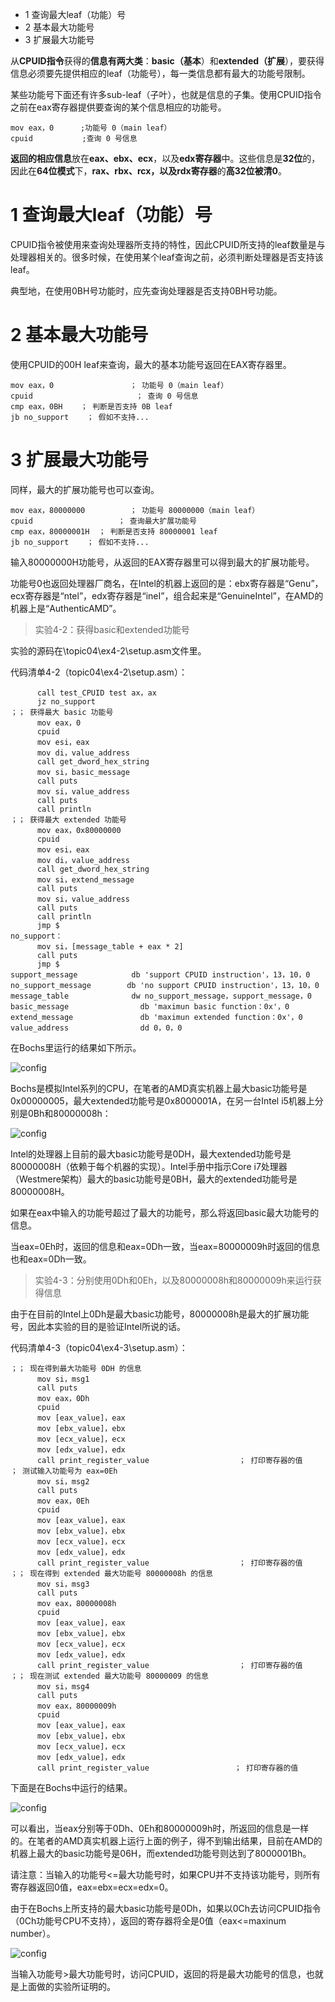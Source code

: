 - 1 查询最大leaf（功能）号
- 2 基本最大功能号
- 3 扩展最大功能号

从**CPUID指令**获得的**信息有两大类**：**basic（基本**）和**extended（扩展**），要获得信息必须要先提供相应的leaf（功能号），每一类信息都有最大的功能号限制。

某些功能号下面还有许多sub\-leaf（子叶），也就是信息的子集。使用CPUID指令之前在eax寄存器提供要查询的某个信息相应的功能号。

```assembly
mov eax，0      ;功能号 0（main leaf）
cpuid           ;查询 0 号信息
```

**返回的相应信息**放在**eax、ebx、ecx**，以及**edx寄存器**中。这些信息是**32位**的，因此在**64位模式**下，**rax、rbx、rcx，以及rdx寄存器**的**高32位被清0**。

# 1 查询最大leaf（功能）号

CPUID指令被使用来查询处理器所支持的特性，因此CPUID所支持的leaf数量是与处理器相关的。很多时候，在使用某个leaf查询之前，必须判断处理器是否支持该leaf。

典型地，在使用0BH号功能时，应先查询处理器是否支持0BH号功能。

# 2 基本最大功能号

使用CPUID的00H leaf来查询，最大的基本功能号返回在EAX寄存器里。

```assembly
mov eax，0                 ； 功能号 0（main leaf）
cpuid                       ； 查询 0 号信息
cmp eax，0BH    ； 判断是否支持 0B leaf
jb no_support    ； 假如不支持...
```

# 3 扩展最大功能号

同样，最大的扩展功能号也可以查询。

```assembly
mov eax，80000000          ； 功能号 80000000（main leaf）
cpuid                   ； 查询最大扩展功能号
cmp eax，80000001H  ； 判断是否支持 80000001 leaf
jb no_support    ； 假如不支持...
```

输入80000000H功能号，从返回的EAX寄存器里可以得到最大的扩展功能号。

功能号0也返回处理器厂商名，在Intel的机器上返回的是：ebx寄存器是“Genu”，ecx寄存器是“ntel”，edx寄存器是“ineI”，组合起来是“GenuineIntel”，在AMD的机器上是“AuthenticAMD”。

>实验4-2：获得basic和extended功能号

实验的源码在\topic04\ex4-2\setup.asm文件里。

代码清单4-2（topic04\ex4-2\setup.asm）：

```assembly
      call test_CPUID test ax，ax
      jz no_support
；； 获得最大 basic 功能号
      mov eax，0
      cpuid
      mov esi，eax
      mov di，value_address
      call get_dword_hex_string
      mov si，basic_message
      call puts
      mov si，value_address
      call puts
      call println
；； 获得最大 extended 功能号
      mov eax，0x80000000
      cpuid
      mov esi，eax
      mov di，value_address
      call get_dword_hex_string
      mov si，extend_message
      call puts
      mov si，value_address
      call puts
      call println
      jmp $
no_support：
      mov si，[message_table + eax * 2]
      call puts
      jmp $
support_message            db 'support CPUID instruction'，13，10，0
no_support_message        db 'no support CPUID instruction'，13，10，0
message_table              dw no_support_message，support_message，0
basic_message                db 'maximun basic function：0x'，0
extend_message               db 'maximun extended function：0x'，0
value_address                dd 0，0，0
```

在Bochs里运行的结果如下所示。

![config](./images/2.png)

Bochs是模拟Intel系列的CPU，在笔者的AMD真实机器上最大basic功能号是0x00000005，最大extended功能号是0x8000001A，在另一台Intel i5机器上分别是0Bh和80000008h：

![config](./images/3.png)

Intel的处理器上目前的最大basic功能号是0DH，最大extended功能号是80000008H（依赖于每个机器的实现）。Intel手册中指示Core i7处理器（Westmere架构）最大的basic功能号是0BH，最大的extended功能号是80000008H。

如果在eax中输入的功能号超过了最大的功能号，那么将返回basic最大功能号的信息。

当eax=0Eh时，返回的信息和eax=0Dh一致，当eax=80000009h时返回的信息也和eax=0Dh一致。

>实验4-3：分别使用0Dh和0Eh，以及80000008h和80000009h来运行获得信息

由于在目前的Intel上0Dh是最大basic功能号，80000008h是最大的扩展功能号，因此本实验的目的是验证Intel所说的话。

代码清单4-3（topic04\ex4-3\setup.asm）：

```assembly
；； 现在得到最大功能号 0DH 的信息
      mov si，msg1
      call puts
      mov eax，0Dh
      cpuid
      mov [eax_value]，eax
      mov [ebx_value]，ebx
      mov [ecx_value]，ecx
      mov [edx_value]，edx
      call print_register_value                    ； 打印寄存器的值
； 测试输入功能号为 eax=0Eh
      mov si，msg2
      call puts
      mov eax，0Eh
      cpuid
      mov [eax_value]，eax
      mov [ebx_value]，ebx
      mov [ecx_value]，ecx
      mov [edx_value]，edx
      call print_register_value                    ； 打印寄存器的值
；； 现在得到 extended 最大功能号 80000008h 的信息
      mov si，msg3
      call puts
      mov eax，80000008h
      cpuid
      mov [eax_value]，eax
      mov [ebx_value]，ebx
      mov [ecx_value]，ecx
      mov [edx_value]，edx
      call print_register_value                    ； 打印寄存器的值
；； 现在测试 extended 最大功能号 80000009 的信息
      mov si，msg4
      call puts
      mov eax，80000009h
      cpuid
      mov [eax_value]，eax
      mov [ebx_value]，ebx
      mov [ecx_value]，ecx
      mov [edx_value]，edx
      call print_register_value                   ； 打印寄存器的值
```

下面是在Bochs中运行的结果。

![config](./images/4.png)

可以看出，当eax分别等于0Dh、0Eh和80000009h时，所返回的信息是一样的。在笔者的AMD真实机器上运行上面的例子，得不到输出结果，目前在AMD的机器上最大的basic功能号是06H，而extended功能号则达到了8000001Bh。

请注意：当输入的功能号<=最大功能号时，如果CPU并不支持该功能号，则所有寄存器返回0值，eax=ebx=ecx=edx=0。

由于在Bochs上所支持的最大basic功能号是0Dh，如果以0Ch去访问CPUID指令（0Ch功能号CPU不支持），返回的寄存器将全是0值（eax<=maxinum number）。

![config](./images/5.png)

当输入功能号>最大功能号时，访问CPUID，返回的将是最大功能号的信息，也就是上面做的实验所证明的。